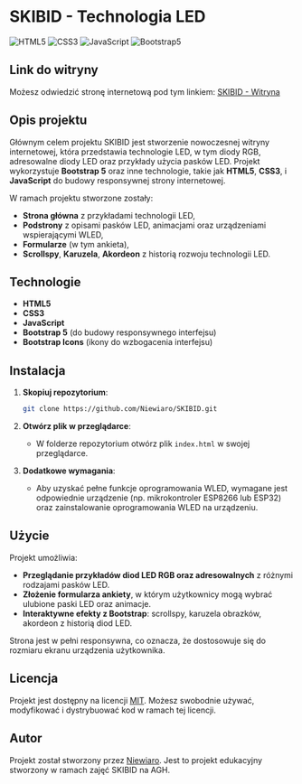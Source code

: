 # SKIBID - Technologia LED

![HTML5](https://img.shields.io/badge/HTML5-Required-orange)
![CSS3](https://img.shields.io/badge/CSS3-Required-blue)
![JavaScript](https://img.shields.io/badge/JavaScript-Optional-yellow)
![Bootstrap5](https://img.shields.io/badge/Bootstrap5-Required-brightgreen)

## Link do witryny

Możesz odwiedzić stronę internetową pod tym linkiem: [SKIBID - Witryna](https://niewiaro.github.io/SKIBID/)

## Opis projektu

Głównym celem projektu SKIBID jest stworzenie nowoczesnej witryny internetowej, która przedstawia technologie LED, w tym diody RGB, adresowalne diody LED oraz przykłady użycia pasków LED. Projekt wykorzystuje **Bootstrap 5** oraz inne technologie, takie jak **HTML5**, **CSS3**, i **JavaScript** do budowy responsywnej strony internetowej.

W ramach projektu stworzone zostały:

- **Strona główna** z przykładami technologii LED,
- **Podstrony** z opisami pasków LED, animacjami oraz urządzeniami wspierającymi WLED,
- **Formularze** (w tym ankieta),
- **Scrollspy**, **Karuzela**, **Akordeon** z historią rozwoju technologii LED.

## Technologie

- **HTML5**
- **CSS3**
- **JavaScript**
- **Bootstrap 5** (do budowy responsywnego interfejsu)
- **Bootstrap Icons** (ikony do wzbogacenia interfejsu)

## Instalacja

1. **Skopiuj repozytorium**:
    ```bash
    git clone https://github.com/Niewiaro/SKIBID.git
    ```

2. **Otwórz plik w przeglądarce**:
    - W folderze repozytorium otwórz plik `index.html` w swojej przeglądarce.

3. **Dodatkowe wymagania**:
    - Aby uzyskać pełne funkcje oprogramowania WLED, wymagane jest odpowiednie urządzenie (np. mikrokontroler ESP8266 lub ESP32) oraz zainstalowanie oprogramowania WLED na urządzeniu.

## Użycie

Projekt umożliwia:

- **Przeglądanie przykładów diod LED RGB oraz adresowalnych** z różnymi rodzajami pasków LED.
- **Złożenie formularza ankiety**, w którym użytkownicy mogą wybrać ulubione paski LED oraz animacje.
- **Interaktywne efekty z Bootstrap**: scrollspy, karuzela obrazków, akordeon z historią diod LED.

Strona jest w pełni responsywna, co oznacza, że dostosowuje się do rozmiaru ekranu urządzenia użytkownika.

## Licencja

Projekt jest dostępny na licencji [MIT](https://opensource.org/licenses/MIT). Możesz swobodnie używać, modyfikować i dystrybuować kod w ramach tej licencji.

## Autor

Projekt został stworzony przez [Niewiaro](https://github.com/Niewiaro). Jest to projekt edukacyjny stworzony w ramach zajęć SKIBID na AGH.

